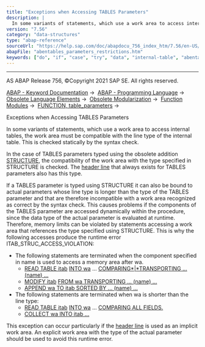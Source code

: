 ```yaml
---
title: "Exceptions when Accessing TABLES Parameters"
description: |
  In some variants of statements, which use a work area to access internal tables, the work area must be compatible with the line type of the internal table. This is checked statically by the syntax check. In the case of TABLES parameters typed using the obsolete addition STRUCTURE(https://help.sap.
version: "7.56"
category: "data-structures"
type: "abap-reference"
sourceUrl: "https://help.sap.com/doc/abapdocu_756_index_htm/7.56/en-US/abentables_parameters_restrictions.htm"
abapFile: "abentables_parameters_restrictions.htm"
keywords: ["do", "if", "case", "try", "data", "internal-table", "abentables", "parameters", "restrictions"]
---
```


* * *

AS ABAP Release 756, ©Copyright 2021 SAP SE. All rights reserved.

[ABAP - Keyword Documentation](https://help.sap.com/doc/abapdocu_756_index_htm/7.56/en-US/abenabap.htm) →  [ABAP - Programming Language](https://help.sap.com/doc/abapdocu_756_index_htm/7.56/en-US/abenabap_reference.htm) →  [Obsolete Language Elements](https://help.sap.com/doc/abapdocu_756_index_htm/7.56/en-US/abenabap_obsolete.htm) →  [Obsolete Modularization](https://help.sap.com/doc/abapdocu_756_index_htm/7.56/en-US/abenobsolete_modularization.htm) →  [Function Modules](https://help.sap.com/doc/abapdocu_756_index_htm/7.56/en-US/abenfunction_modules_obsolete.htm) →  [FUNCTION, table\_parameters](https://help.sap.com/doc/abapdocu_756_index_htm/7.56/en-US/abaptables_parameters_obsolete.htm) → 

Exceptions when Accessing TABLES Parameters

In some variants of statements, which use a work area to access internal tables, the work area must be compatible with the line type of the internal table. This is checked statically by the syntax check.

In the case of TABLES parameters typed using the obsolete addition [STRUCTURE](https://help.sap.com/doc/abapdocu_756_index_htm/7.56/en-US/abapfunction_typing_obsolete.htm), the compatibility of the work area with the type specified in STRUCTURE is checked. The [header line](https://help.sap.com/doc/abapdocu_756_index_htm/7.56/en-US/abenheader_line_glosry.htm "Glossary Entry") that always exists for TABLES parameters also has this type.

If a TABLES parameter is typed using STRUCTURE it can also be bound to actual parameters whose line type is longer than the type of the TABLES parameter and that are therefore incompatible with a work area recognized as correct by the syntax check. This causes problems if the components of the TABLES parameter are accessed dynamically within the procedure, since the data type of the actual parameter is evaluated at runtime. Therefore, memory limits can be violated by statements accessing a work area that references the type specified using STRUCTURE. This is why the following accesses produce the runtime error ITAB\_STRUC\_ACCESS\_VIOLATION:

-   The following statements are terminated when the component specified in name is used to access a memory area after wa.
    -   [READ TABLE itab](https://help.sap.com/doc/abapdocu_756_index_htm/7.56/en-US/abapread_table.htm) [INTO wa](https://help.sap.com/doc/abapdocu_756_index_htm/7.56/en-US/abapread_table_outdesc.htm) ... [COMPARING*|*TRANSPORTING ... (name) ...](https://help.sap.com/doc/abapdocu_756_index_htm/7.56/en-US/abapread_table_transport_options.htm)
    -   [MODIFY itab](https://help.sap.com/doc/abapdocu_756_index_htm/7.56/en-US/abapmodify_itab.htm) [FROM wa TRANSPORTING ... (name) ...](https://help.sap.com/doc/abapdocu_756_index_htm/7.56/en-US/abapmodify_itab_single.htm)
    -   [APPEND wa TO itab SORTED BY ... (name) ...](https://help.sap.com/doc/abapdocu_756_index_htm/7.56/en-US/abapappend.htm)
-   The following statements are terminated when wa is shorter than the line type:
    -   [READ TABLE itab](https://help.sap.com/doc/abapdocu_756_index_htm/7.56/en-US/abapread_table.htm) [INTO wa](https://help.sap.com/doc/abapdocu_756_index_htm/7.56/en-US/abapread_table_outdesc.htm) ... [COMPARING ALL FIELDS.](https://help.sap.com/doc/abapdocu_756_index_htm/7.56/en-US/abapread_table_transport_options.htm)
    -   [COLLECT wa INTO itab ...](https://help.sap.com/doc/abapdocu_756_index_htm/7.56/en-US/abapcollect.htm)

This exception can occur particularly if the [header line](https://help.sap.com/doc/abapdocu_756_index_htm/7.56/en-US/abenheader_line_glosry.htm "Glossary Entry") is used as an implicit work area. An explicit work area with the type of the actual parameter should be used to avoid this runtime error.